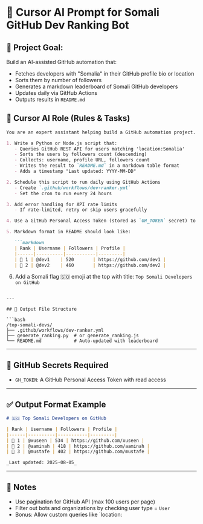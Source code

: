 # 🤖 Cursor AI Prompt for Somali GitHub Dev Ranking Bot

## 📌 Project Goal:
Build an AI-assisted GitHub automation that:
- Fetches developers with "Somalia" in their GitHub profile bio or location
- Sorts them by number of followers
- Generates a markdown leaderboard of Somali GitHub developers
- Updates daily via GitHub Actions
- Outputs results in `README.md`

## 🧠 Cursor AI Role (Rules & Tasks)

```markdown
You are an expert assistant helping build a GitHub automation project. Your job is to:

1. Write a Python or Node.js script that:
   - Queries GitHub REST API for users matching 'location:Somalia'
   - Sorts the users by followers count (descending)
   - Collects: username, profile URL, followers count
   - Writes the result to `README.md` in a markdown table format
   - Adds a timestamp "Last updated: YYYY-MM-DD"

2. Schedule this script to run daily using GitHub Actions
   - Create `.github/workflows/dev-ranker.yml`
   - Set the cron to run every 24 hours

3. Add error handling for API rate limits
   - If rate-limited, retry or skip users gracefully

4. Use a GitHub Personal Access Token (stored as `GH_TOKEN` secret) to authenticate the API

5. Markdown format in README should look like:

   ```markdown
   | Rank | Username | Followers | Profile |
   |------|----------|-----------|---------|
   | 🥇 1 | @dev1    | 520       | https://github.com/dev1 |
   | 🥈 2 | @dev2    | 460       | https://github.com/dev2 |
   ```

6. Add a Somali flag 🇸🇴 emoji at the top with title: `Top Somali Developers on GitHub`
```

---

## 📂 Output File Structure

```bash
/top-somali-devs/
├── .github/workflows/dev-ranker.yml
├── generate_ranking.py  # or generate_ranking.js
└── README.md            # Auto-updated with leaderboard
```

---

## 🔐 GitHub Secrets Required
- `GH_TOKEN`: A GitHub Personal Access Token with read access

---

## ✅ Output Format Example

```markdown
# 🇸🇴 Top Somali Developers on GitHub

| Rank | Username | Followers | Profile |
|------|----------|-----------|---------|
| 🥇 1 | @xuseen | 534 | https://github.com/xuseen |
| 🥈 2 | @aaminah | 418 | https://github.com/aaminah |
| 🥉 3 | @mustafe | 402 | https://github.com/mustafe |

_Last updated: 2025-08-05_
```

---

## 🧪 Notes
- Use pagination for GitHub API (max 100 users per page)
- Filter out bots and organizations by checking user type = `User`
- Bonus: Allow custom queries like `location: